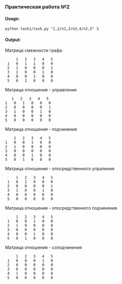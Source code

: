 ### Практическая работа №2
#### Usage:
``python task1/task.py "1,2/n1,3/n3,4/n2,5" 3``

#### Output:
Матрица смежности графа:
```     
     1   2   3   4   5
 1   0   1   1   0   0
 2   1   0   0   0   1
 3   1   0   0   1   0
 4   0   0   1   0   0
 5   0   1   0   0   0  
 ```


Матрица отношения - управления
  ```    
     1   2   3   4   5
 1   0   1   0   0   0
 2   0   0   0   0   1
 3   1   0   0   1   0
 4   0   0   0   0   0
 5   0   0   0   0   0 
 ``` 

Матрица отношения - подчинения
 ```   
     1   2   3   4   5
 1   0   0   1   0   0
 2   1   0   0   0   0
 3   0   0   0   0   0
 4   0   0   1   0   0
 5   0   1   0   0   0 
 ```

Матрица отношения - опосредственного упраления
```      
     1   2   3   4   5
 1   0   1   0   0   0
 2   0   0   0   0   1
 3   1   0   0   1   0
 4   0   0   0   0   0 
 5   0   0   0   0   0
 ```

Матрица отношения - опосредственного подчинения
```
     1   2   3   4   5
 1   0   0   1   0   0
 2   1   0   0   0   0
 3   0   0   0   0   0
 4   0   0   1   0   0
 5   0   1   0   0   0
 ```

Матрица отношения - соподчинения
```
     1   2   3   4   5
 1   0   0   0   1   0
 2   0   0   0   0   0
 3   0   0   0   0   0
 4   1   0   0   0   0
 5   0   0   0   0   0
 ```
